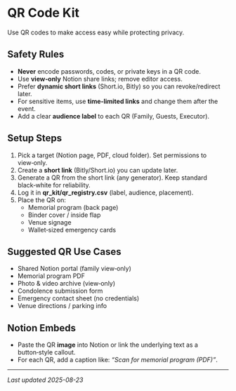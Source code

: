 
# QR Code Kit

Use QR codes to make access easy while protecting privacy.

## Safety Rules
- **Never** encode passwords, codes, or private keys in a QR code.
- Use **view‑only** Notion share links; remove editor access.
- Prefer **dynamic short links** (Short.io, Bitly) so you can revoke/redirect later.
- For sensitive items, use **time‑limited links** and change them after the event.
- Add a clear **audience label** to each QR (Family, Guests, Executor).

## Setup Steps
1. Pick a target (Notion page, PDF, cloud folder). Set permissions to view‑only.
2. Create a **short link** (Bitly/Short.io) you can update later.
3. Generate a QR from the short link (any generator). Keep standard black‑white for reliability.
4. Log it in **qr_kit/qr_registry.csv** (label, audience, placement).
5. Place the QR on:
   - Memorial program (back page)
   - Binder cover / inside flap
   - Venue signage
   - Wallet‑sized emergency cards

## Suggested QR Use Cases
- Shared Notion portal (family view‑only)
- Memorial program PDF
- Photo & video archive (view‑only)
- Condolence submission form
- Emergency contact sheet (no credentials)
- Venue directions / parking info

## Notion Embeds
- Paste the QR **image** into Notion or link the underlying text as a button‑style callout.
- For each QR, add a caption like: *“Scan for memorial program (PDF)”*.

---

_Last updated 2025-08-23_
